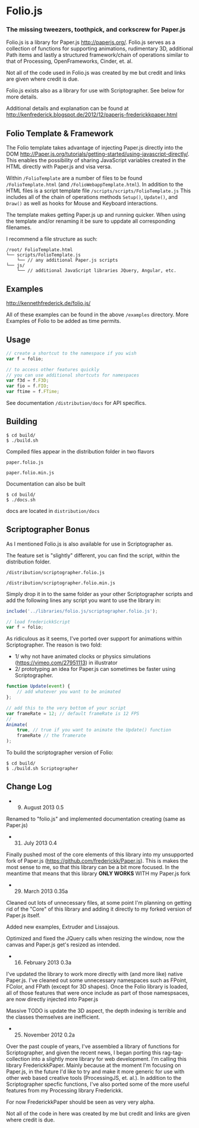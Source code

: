 Folio.js
============
### The missing tweezers, toothpick, and corkscrew for Paper.js ###



Folio.js is a library for Paper.js http://paperjs.org/. Folio.js serves as a collection of functions for supporting animations, rudimentary 3D, additional Path items and lastly a structured framework/chain of operations similar to that of Processing, OpenFrameworks, Cinder, et. al. 

Not all of the code used in Folio.js was created by me but credit and links are given where credit is due.

Folio.js exists also as a library for use with Scriptographer. See below for more details.

Additional details and explanation can be found at 
http://kenfrederick.blogspot.de/2012/12/paperjs-frederickkpaper.html




Folio Template & Framework
-------------

The Folio template takes advantage of injecting Paper.js directly into the DOM http://Paper.js.org/tutorials/getting-started/using-javascript-directly/. This enables the possibility of sharing JavaScript variables created in the HTML directly with Paper.js and visa versa. 

Within ```/FolioTemplate``` are a number of files to be found ```/FolioTemplate.html``` (and ```/FolioWebappTemplate.html```). In addition to the HTML files is a script template file ```/scripts/scripts/FolioTemplate.js``` This includes all of the chain of operations methods ```Setup()```, ```Update()```, and ```Draw()``` as well as hooks for Mouse and Keyboard interactions.

The template makes getting Paper.js up and running quicker. When using the template and/or renaming it be sure to uppdate all corresponding filenames.

I recommend a file structure as such:

	/root/ FolioTemplate.html
	└── scripts/FolioTemplate.js
		└── // any additional Paper.js scripts
	└── js/
		└── // additional JavaScript libraries JQuery, Angular, etc.


Examples
-------------

http://kennethfrederick.de/folio.js/

All of these examples can be found in the above ```/examples``` directory. More Examples of Folio to be added as time permits.



Usage
-------------


```javascript
// create a shortcut to the namespace if you wish
var f = folio;

// to access other features quickly
// you can use additional shortcuts for namespaces
var f3d = f.F3D;
var fio = f.FIO;
var ftime = f.FTime;
```

See documentation ```/distribution/docs``` for API specifics.





Building
-------------

```shell
$ cd build/
$ ./build.sh
```


Compiled files appear in the distribution folder in two flavors


	paper.folio.js

	paper.folio.min.js


Documentation can also be built

```shell
$ cd build/
$ ./docs.sh
```

docs are located in ```distribution/docs```



Scriptographer Bonus
-------------

As I mentioned Folio.js is also available for use in Scriptographer as.

The feature set is "slightly" different, you can find the script, within the distribution folder.

	/distribution/scriptographer.folio.js

	/distribution/scriptographer.folio.min.js

Simply drop it in to the same folder as your other Scriptographer scripts and add the following lines any script you want to use the library in:

```javascript
include('../libraries/folio.js/scriptographer.folio.js');

// load frederickkScript
var f = folio;
```

As ridiculous as it seems, I've ported over support for animations within Scriptographer. The reason is two fold:
- 1/ why not have animated clocks or physics simulations (https://vimeo.com/27951113) in illustrator 
- 2/ prototyping an idea for Paper.js can sometimes be faster using Scriptographer.

```javascript
function Update(event) {
	// add whatever you want to be animated
};

// add this to the very bottom of your script
var frameRate = 12; // default frameRate is 12 FPS
// 
Animate(
	true, // true if you want to animate the Update() function
	frameRate // the framerate
);
```

To build the scriptographer version of Folio:

```shell
$ cd build/
$ ./build.sh Scriptographer
```




Change Log
--------------

- 9. August 2013
0.5

Renamed to "folio.js" and implemented documentation creating (same as Paper.js)


- 31. July 2013
0.4

Finally pushed most of the core elements of this library into my unsupported fork of Paper.js (https://github.com/frederickk/Paper.js). This is makes the most sense to me, so that this library can be a bit more focused. In the meantime that means that this library **ONLY WORKS** WITH my Paper.js fork


- 29. March 2013
0.35a

Cleaned out lots of unnecessary files, at some point I'm planning on getting rid of the "Core" of this library and adding it directly to my forked version of Paper.js itself. 

Added new examples, Extruder and Lissajous.

Optimized and fixed the JQuery calls when resizing the window, now the canvas and Paper.js get's resized as intended.


- 16. February 2013
0.3a

I've updated the library to work more directly with (and more like) native Paper.js. I've cleaned out some unnecessary namespaces such as FPoint, FColor, and FPath (except for 3D shapes). Once the Folio library is loaded, all of those features that were once include as part of those namespsaces, are now directly injected into Paper.js

Massive TODO is update the 3D aspect, the depth indexing is terrible and the classes themselves are inefficient.


- 25. November 2012
0.2a

Over the past couple of years, I've assembled a library of functions for Scriptographer, and given the recent news, I began porting this rag-tag-collection into a slightly more library for web development. I'm calling this library FrederickkPaper. Mainly because at the moment I'm focusing on Paper.js, in the future I'd like to try and make it more generic for use with other web based creative tools (ProcessingJS, et. al.). In addition to the Scriptographer specfic functions, I've also ported some of the more useful features from my Processing library Frederickk.

For now FrederickkPaper should be seen as very very alpha.

Not all of the code in here was created by me but credit and links are given where credit is due.


